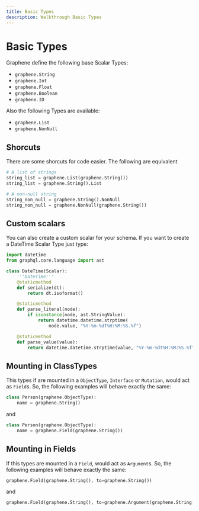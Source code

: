 ```yaml
---
title: Basic Types
description: Walkthrough Basic Types
---
```


# Basic Types

Graphene define the following base Scalar Types:
- `graphene.String`
- `graphene.Int`
- `graphene.Float`
- `graphene.Boolean`
- `graphene.ID`

Also the following Types are available:
- `graphene.List`
- `graphene.NonNull`

## Shorcuts

There are some shorcuts for code easier.
The following are equivalent

```python
# A list of strings
string_list = graphene.List(graphene.String())
string_list = graphene.String().List

# A non-null string
string_non_null = graphene.String().NonNull
string_non_null = graphene.NonNull(graphene.String())
```


## Custom scalars

You can also create a custom scalar for your schema.
If you want to create a DateTime Scalar Type just type:

```python
import datetime
from graphql.core.language import ast

class DateTime(Scalar):
    '''DateTime'''
    @staticmethod
    def serialize(dt):
        return dt.isoformat()

    @staticmethod
    def parse_literal(node):
        if isinstance(node, ast.StringValue):
            return datetime.datetime.strptime(
                node.value, "%Y-%m-%dT%H:%M:%S.%f")

    @staticmethod
    def parse_value(value):
        return datetime.datetime.strptime(value, "%Y-%m-%dT%H:%M:%S.%f")
```

## Mounting in ClassTypes

This types if are mounted in a `ObjectType`, `Interface` or `Mutation`,
 would act as `Field`s.
So, the following examples will behave exactly the same:

```python
class Person(graphene.ObjectType):
    name = graphene.String()
```
and

```python
class Person(graphene.ObjectType):
    name = graphene.Field(graphene.String())
```

## Mounting in Fields

If this types are mounted in a `Field`, would act as `Argument`s.
So, the following examples will behave exactly the same:

```python
graphene.Field(graphene.String(), to=graphene.String())
```
and

```python
graphene.Field(graphene.String(), to=graphene.Argument(graphene.String()))
```
